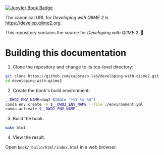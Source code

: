 [![Jupyter Book Badge](https://jupyterbook.org/badge.svg)](https://develop.qiime2.org)

The canonical URL for *Developing with QIIME 2* is https://develop.qiime2.org.

This repository contains the source for *Developing with QIIME 2*. 📖

# Building this documentation

1. Clone the repository and change to its top-level directory:

```bash
git clone https://github.com/caporaso-lab/developing-with-qiime2.git
cd developing-with-qiime2
```

2. Create the book's build environment:

```bash
__DWQ2_ENV_NAME=dwq2-$(date "+%Y-%m-%d")
conda env create -n $__DWQ2_ENV_NAME --file ./environment.yml
conda activate $__DWQ2_ENV_NAME
```

3. Build the book.

```bash
make html
```

4. View the result.

Open `book/_build/html/index.html` in a web browser.
